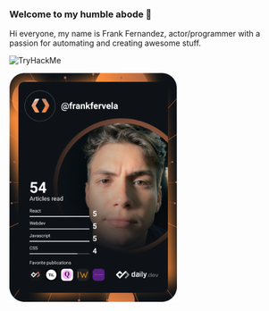 ### Welcome to my humble abode 👋
Hi everyone, my name is Frank Fernandez, actor/programmer with a passion for automating and creating awesome stuff.

<img src="https://tryhackme-badges.s3.amazonaws.com/fraken.png" alt="TryHackMe">

<a href="https://app.daily.dev/frankfervela"><img src="https://github.com/frankfervela/frankfervela/blob/main/devcard.svg" width="300" alt="Frank Fernandez's Dev Card"/></a>
<!--
**frankfervela/frankfervela** is a ✨ _special_ ✨ repository because its `README.md` (this file) appears on your GitHub profile.

Here are some ideas to get you started:

- 🔭 I’m currently working on ...
- 🌱 I’m currently learning ...
- 👯 I’m looking to collaborate on ...
- 🤔 I’m looking for help with ...
- 💬 Ask me about ...
- 📫 How to reach me: ...
- 😄 Pronouns: ...
- ⚡ Fun fact: ...
-->

